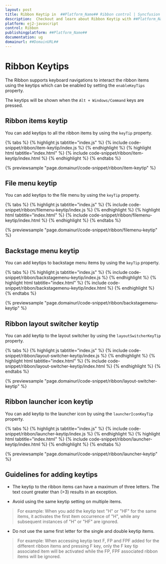 ```yaml
---
layout: post
title: Ribbon Keytip in  ##Platform_Name## Ribbon control | Syncfusion
description:  Checkout and learn about Ribbon Keytip with ##Platform_Name## Ribbon control of Syncfusion Essential JS 2 and more details.
platform: ej2-javascript
control: Ribbon
publishingplatform: ##Platform_Name##
documentation: ug
domainurl: ##DomainURL##
---
```


# Ribbon Keytips

The Ribbon supports keyboard navigations to interact the ribbon items using the keytips which can be enabled by setting the `enableKeyTips` property.

The keytips will be shown when the `Alt + Windows/Command` keys are pressed.

## Ribbon items keytip

You can add keytips to all the ribbon items by using the `keyTip` property.

{% tabs %}
{% highlight js tabtitle="index.js" %}
{% include code-snippet/ribbon/item-keytip/index.js %}
{% endhighlight %}
{% highlight html tabtitle="index.html" %}
{% include code-snippet/ribbon/item-keytip/index.html %}
{% endhighlight %}
{% endtabs %}
          
{% previewsample "page.domainurl/code-snippet/ribbon/item-keytip" %}

## File menu keytip

You can add keytips to the file menu by using the `keyTip` property.

{% tabs %}
{% highlight js tabtitle="index.js" %}
{% include code-snippet/ribbon/filemenu-keytip/index.js %}
{% endhighlight %}
{% highlight html tabtitle="index.html" %}
{% include code-snippet/ribbon/filemenu-keytip/index.html %}
{% endhighlight %}
{% endtabs %}
          
{% previewsample "page.domainurl/code-snippet/ribbon/filemenu-keytip" %}

## Backstage menu keytip

You can add keytips to backstage menu items by using the `keyTip` property.

{% tabs %}
{% highlight js tabtitle="index.js" %}
{% include code-snippet/ribbon/backstagemenu-keytip/index.js %}
{% endhighlight %}
{% highlight html tabtitle="index.html" %}
{% include code-snippet/ribbon/backstagemenu-keytip/index.html %}
{% endhighlight %}
{% endtabs %}
          
{% previewsample "page.domainurl/code-snippet/ribbon/backstagemenu-keytip" %}

## Ribbon layout switcher keytip

You can add keytip to the layout switcher by using the `layoutSwitcherKeyTip` property.

{% tabs %}
{% highlight js tabtitle="index.js" %}
{% include code-snippet/ribbon/layout-switcher-keytip/index.js %}
{% endhighlight %}
{% highlight html tabtitle="index.html" %}
{% include code-snippet/ribbon/layout-switcher-keytip/index.html %}
{% endhighlight %}
{% endtabs %}
          
{% previewsample "page.domainurl/code-snippet/ribbon/layout-switcher-keytip" %}

## Ribbon launcher icon keytip

You can add keytip to the launcher icon by using the `launcherIconKeyTip` property.

{% tabs %}
{% highlight js tabtitle="index.js" %}
{% include code-snippet/ribbon/launcher-keytip/index.js %}
{% endhighlight %}
{% highlight html tabtitle="index.html" %}
{% include code-snippet/ribbon/launcher-keytip/index.html %}
{% endhighlight %}
{% endtabs %}
          
{% previewsample "page.domainurl/code-snippet/ribbon/launcher-keytip" %}

## Guidelines for adding keytips

* The keytip to the ribbon items can have a maximum of three letters. The text count greater than (>3) results in an exception.

* Avoid using the same keytip setting on multiple items.

> For example: When you add the keytip text "H" or "HF" for the same items, it activates the first item occurrence of "H", while any subsequent instances of "H" or "HF" are ignored.

* Do not use the same first letter for the single and double keytip items.

> For example: When accessing keytip text F, FP and FPF added for the different ribbon items and pressing F key, only the F key tip associated item will be activated while the FP, FPF associated ribbon items will be ignored.
